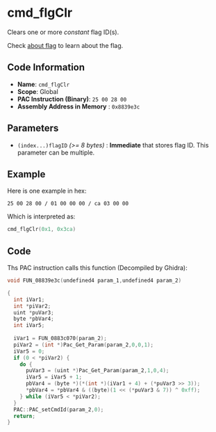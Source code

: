 # cmd_flgClr

Clears one or more *constant* flag ID(s).

Check [about flag](./guide/about-flag.md) to learn about the flag.

## Code Information

- **Name**: `cmd_flgClr`
- **Scope**: Global
- **PAC Instruction (Binary)**: `25 00 28 00`
- **Assembly Address in Memory** : `0x8839e3c`

## Parameters

- `(index...)flagID` *(>= 8 bytes)* : **Immediate** that stores flag ID. This parameter can be multiple.

## Example

Here is one example in hex:

```25 00 28 00 / 01 00 00 00 / ca 03 00 00```

Which is interpreted as:

```c
cmd_flgClr(0x1, 0x3ca)
```

## Code

Ths PAC instruction calls this function (Decompiled by Ghidra):

```c
void FUN_08839e3c(undefined4 param_1,undefined4 param_2)

{
  int iVar1;
  int *piVar2;
  uint *puVar3;
  byte *pbVar4;
  int iVar5;
  
  iVar1 = FUN_0883c070(param_2);
  piVar2 = (int *)Pac_Get_Param(param_2,0,0,1);
  iVar5 = 0;
  if (0 < *piVar2) {
    do {
      puVar3 = (uint *)Pac_Get_Param(param_2,1,0,4);
      iVar5 = iVar5 + 1;
      pbVar4 = (byte *)(*(int *)(iVar1 + 4) + (*puVar3 >> 3));
      *pbVar4 = *pbVar4 & ((byte)(1 << (*puVar3 & 7)) ^ 0xff);
    } while (iVar5 < *piVar2);
  }
  PAC::PAC_setCmdId(param_2,0);
  return;
}
```
